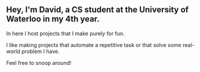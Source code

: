 ## Hey, I'm David, a CS student at the University of Waterloo in my 4th year. 

In here I host projects that I make purely for fun. 

I like making projects that automate a repetitive task or that solve some real-world problem I have.

Feel free to snoop around!
